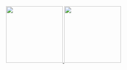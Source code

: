 <div align="center"> 
<a href="#">
 <img height="150px" src="https://github-readme-stats.vercel.app/api?username=ogabriell&show_icons=false&theme=radical&hide_border=true&hide_title=true&hide_rank=true">
 <img height="150px" src="https://github-readme-stats.vercel.app/api/top-langs/?username=ogabriell&layout=compact&hide_title=true&theme=radical&hide_border=true">
 </a>
</div>
 
